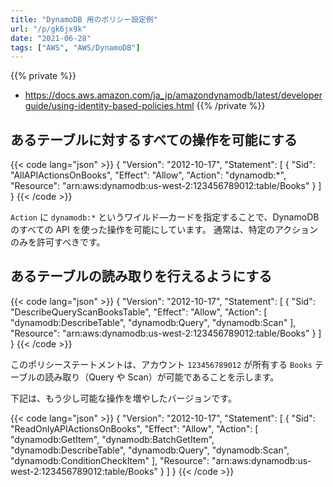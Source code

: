 ```yaml
---
title: "DynamoDB 用のポリシー設定例"
url: "/p/gk6jx9k"
date: "2021-06-28"
tags: ["AWS", "AWS/DynamoDB"]
---
```


{{% private %}}
- https://docs.aws.amazon.com/ja_jp/amazondynamodb/latest/developerguide/using-identity-based-policies.html
{{% /private %}}


あるテーブルに対するすべての操作を可能にする
----

{{< code lang="json" >}}
{
    "Version": "2012-10-17",
    "Statement": [
        {
            "Sid": "AllAPIActionsOnBooks",
            "Effect": "Allow",
            "Action": "dynamodb:*",
            "Resource": "arn:aws:dynamodb:us-west-2:123456789012:table/Books"
        }
    ]
}
{{< /code >}}

`Action` に `dynamodb:*` というワイルド―カードを指定することで、DynamoDB のすべての API を使った操作を可能にしています。
通常は、特定のアクションのみを許可すべきです。


あるテーブルの読み取りを行えるようにする
----

{{< code lang="json" >}}
{
    "Version": "2012-10-17",
    "Statement": [
        {
            "Sid": "DescribeQueryScanBooksTable",
            "Effect": "Allow",
            "Action": [
                "dynamodb:DescribeTable",
                "dynamodb:Query",
                "dynamodb:Scan"
            ],
            "Resource": "arn:aws:dynamodb:us-west-2:123456789012:table/Books"
        }
    ]
}
{{< /code >}}

このポリシーステートメントは、アカウント `123456789012` が所有する `Books` テーブルの読み取り（Query や Scan）が可能であることを示します。

下記は、もう少し可能な操作を増やしたバージョンです。

{{< code lang="json" >}}
{
    "Version": "2012-10-17",
    "Statement": [
        {
            "Sid": "ReadOnlyAPIActionsOnBooks",
            "Effect": "Allow",
            "Action": [
                "dynamodb:GetItem",
                "dynamodb:BatchGetItem",
                "dynamodb:DescribeTable",
                "dynamodb:Query",
                "dynamodb:Scan",
                "dynamodb:ConditionCheckItem"
            ],
            "Resource": "arn:aws:dynamodb:us-west-2:123456789012:table/Books"
        }
    ]
}
{{< /code >}}


